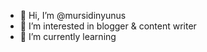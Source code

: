 - 👋 Hi, I’m @mursidinyunus
- 👀 I’m interested in blogger & content writer
- 🌱 I’m currently learning 
